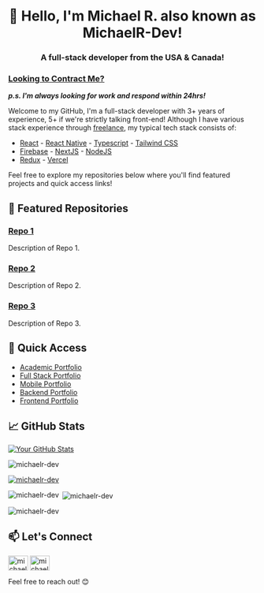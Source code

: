 <h1 align="center">👋 Hello, I'm Michael R. also known as MichaelR-Dev!</h1>
<h3 align="center">A full-stack developer from the USA & Canada!</h3>

### [Looking to Contract Me?](https://www.upwork.com/freelancers/michaelr78) 
***p.s. I'm always looking for work and respond within 24hrs!***

Welcome to my GitHub, I'm a full-stack developer with 3+ years of experience, 5+ if we're strictly talking front-end!
Although I have various stack experience through [freelance](https://www.upwork.com/freelancers/michaelr78),
my typical tech stack consists of:

- [React](https://react.dev/) - [React Native](https://reactnative.dev/) - [Typescript](https://www.typescriptlang.org/) - [Tailwind CSS](https://tailwindcss.com/)
- [Firebase](https://firebase.google.com/) - [NextJS](https://nextjs.org/) - [NodeJS](https://nodejs.org/en)
- [Redux](https://redux.js.org/) - [Vercel](https://vercel.com/)

Feel free to explore my repositories below where you'll find featured projects and quick access links!

## 🌟 Featured Repositories

### [Repo 1](link-to-repo-1)
Description of Repo 1.

### [Repo 2](link-to-repo-2)
Description of Repo 2.

### [Repo 3](link-to-repo-3)
Description of Repo 3.

## 🚀 Quick Access

- [Academic Portfolio](https://github.com/MichaelR-Dev/portfolio-university)
- [Full Stack Portfolio](https://github.com/MichaelR-Dev/learns-fullstack)
- [Mobile Portfolio](https://github.com/MichaelR-Dev/learns-mobile)
- [Backend Portfolio](https://github.com/MichaelR-Dev/learns-backend)
- [Frontend Portfolio](https://github.com/MichaelR-Dev/learns-frontend)

## 📈 GitHub Stats

[![Your GitHub Stats](https://github-readme-stats.vercel.app/api?username=michaelr-dev&show_icons=true&theme=radical)](https://github.com/michaelr-dev)

<p align="left"> <img src="https://komarev.com/ghpvc/?username=michaelr-dev&label=Profile%20views&color=0e75b6&style=flat" alt="michaelr-dev" /> </p>

<p align="left"> <a href="https://github.com/ryo-ma/github-profile-trophy"><img src="https://github-profile-trophy.vercel.app/?username=michaelr-dev" alt="michaelr-dev" /></a> </p>

<p><img align="left" src="https://github-readme-stats.vercel.app/api/top-langs?username=michaelr-dev&show_icons=true&locale=en&layout=compact" alt="michaelr-dev" /></p>

<p>&nbsp;<img align="center" src="https://github-readme-stats.vercel.app/api?username=michaelr-dev&show_icons=true&locale=en" alt="michaelr-dev" /></p>

<p><img align="center" src="https://github-readme-streak-stats.herokuapp.com/?user=michaelr-dev&" alt="michaelr-dev" /></p>

## 📫 Let's Connect
<p align="left">
  <a href="https://linkedin.com/in/michaelr-dev" target="blank"><img align="center" src="https://raw.githubusercontent.com/rahuldkjain/github-profile-readme-generator/master/src/images/icons/Social/linked-in-alt.svg" alt="michaelr-dev" height="30" width="40" /></a>
  <a href="https://www.leetcode.com/michaelr-dev" target="blank"><img align="center" src="https://raw.githubusercontent.com/rahuldkjain/github-profile-readme-generator/master/src/images/icons/Social/leet-code.svg" alt="michaelr-dev" height="30" width="40" /></a>
</p>

Feel free to reach out! 😊
